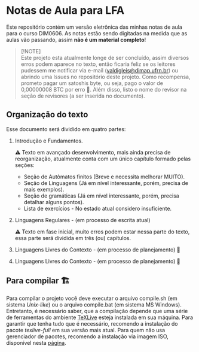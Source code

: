 # Notas de Aula para LFA

Este repositório contém um versão eletrônica das minhas notas de aula para o curso DIM0606. As notas estão sendo digitadas na medida que as aulas vão passando, assim **não é um material completo**!

> [!NOTE]\
> Este projeto esta atualmente longe de ser concluído, assim diversos erros podem aparece no texto, então ficaria feliz se os leitores pudessem me notificar via e-mail (valdigleis@dimap.ufrn.br) ou abrindo uma Issues no repositório deste projeto. Como recompensa, prometo pagar um satoshis byte, ou seja, pago o valor de 0,00000008 BTC por erro 🤑. Além disso, listo o nome do revisor na seção de revisores (a ser inserida no documento).

## Organização do texto

Esse documento será dividido em quatro partes:

1. Introdução e Fundamentos.

    ⚠️ Texto em avançado desenvolvimento, mais ainda precisa de reorganização, atualmente conta com um único capítulo formado pelas seções: 
    - Seção de Autômatos finitos (Breve e necessita melhorar MUITO).
    - Seção de Linguagens (Já em nível interessante, porém, precisa de mais exemplos).
    - Seção de gramáticas (Já em nível interessante, porém, precisa detalhar alguns pontos).
    - Lista de exercícios - No estado atual considero insuficiente.

2. Linguagens Regulares - (em processo de escrita atual)

    ⚠️ Texto em fase inicial, muito erros podem estar nessa parte do texto, essa parte será dividida em três (ou) capítulos.

3. Linguagens Livres do Contexto - (em processo de planejamento) 🛑 
4. Linguagens Livres do Contexto - (em processo de planejamento) 🛑


## Para compilar 🏗️

Para compilar o projeto você deve executar o arquivo compile.sh (em sistema *Unix-like*) ou o arquivo compile.bat (em sistema MS Windows). Entretanto, é necessário saber, que a compilação depende que uma série de ferramentas do ambiente [TeXLive](https://www.tug.org/texlive/) esteja instalada em sua máquina. Para garantir que tenha tudo que é necessário, recomendo a instalação do pacote *texlive-full* em sua versão mais atual. Para quem não usa gerenciador de pacotes, recomendo a instalação via imagem ISO, disponível nesta [página](https://www.tug.org/texlive/acquire-iso.html).

